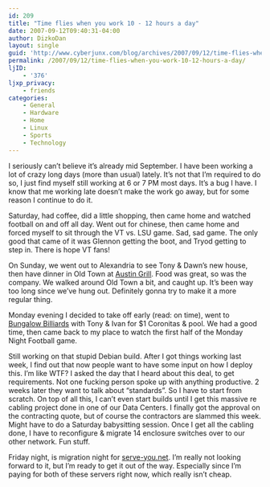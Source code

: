 ```yaml
---
id: 209
title: "Time flies when you work 10 - 12 hours a day"
date: 2007-09-12T09:40:31-04:00
author: DizkoDan
layout: single
guid: 'http://www.cyberjunx.com/blog/archives/2007/09/12/time-flies-when-you-work-10-12-hours-a-day/'
permalink: /2007/09/12/time-flies-when-you-work-10-12-hours-a-day/
ljID:
    - '376'
ljxp_privacy:
    - friends
categories:
    - General
    - Hardware
    - Home
    - Linux
    - Sports
    - Technology
---
```


I seriously can’t believe it’s already mid September. I have been working a lot of crazy long days (more than usual) lately. It’s not that I’m required to do so, I just find myself still working at 6 or 7 PM most days. It’s a bug I have. I know that me working late doesn’t make the work go away, but for some reason I continue to do it.

Saturday, had coffee, did a little shopping, then came home and watched football on and off all day. Went out for chinese, then came home and forced myself to sit through the VT vs. LSU game. Sad, sad game. The only good that came of it was Glennon getting the boot, and Tryod getting to step in. There is hope VT fans!

On Sunday, we went out to Alexandria to see Tony &amp; Dawn’s new house, then have dinner in Old Town at [Austin Grill](http://www.austingrill.com/austingrillee/index.php?/austin_grill_location/location/old_town_alexandria). Food was great, so was the company. We walked around Old Town a bit, and caught up. It’s been way too long since we’ve hung out. Definitely gonna try to make it a more regular thing.

Monday evening I decided to take off early (read: on time), went to [Bungalow Billiards](http://www.bungalow4u.com/) with Tony &amp; Ivan for $1 Coronitas &amp; pool. We had a good time, then came back to my place to watch the first half of the Monday Night Football game.

Still working on that stupid Debian build. After I got things working last week, I find out that now people want to have some input on how I deploy this. I’m like WTF? I asked the day that I heard about this deal, to get requirements. Not one fucking person spoke up with anything productive. 2 weeks later they want to talk about “standards”. So I have to start from scratch. On top of all this, I can’t even start builds until I get this massive re cabling project done in one of our Data Centers. I finally got the approval on the contracting quote, but of course the contractors are slammed this week. Might have to do a Saturday babysitting session. Once I get all the cabling done, I have to reconfigure &amp; migrate 14 enclosure switches over to our other network. Fun stuff.

Friday night, is migration night for [serve-you.net](http://www.serve-you.net). I’m really not looking forward to it, but I’m ready to get it out of the way. Especially since I’m paying for both of these servers right now, which really isn’t cheap.